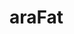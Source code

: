 <!DOCTYPE html>
<html>
  <head>
    <title>Arafat New Web Disainar </title>
  </head>
<body>
  <h1>araFat</h1>



</body>
</html>
